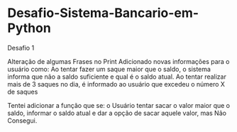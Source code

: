 # Desafio-Sistema-Bancario-em-Python
Desafio 1

Alteração de algumas Frases no Print
Adicionado novas informações para o usuário como:
Ao tentar fazer um saque maior que o saldo, o sistema informa que não a saldo suficiente e qual é o saldo atual.
Ao tentar realizar mais de 3 saques no dia, é informado ao usuário que excedeu o número X de saques

Tentei adicionar a função que se:
o Usuário tentar sacar o valor maior que o saldo, informar o saldo atual e dar a opção de sacar aquele valor, mas Não Consegui.
